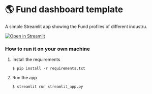 # :earth_americas: Fund dashboard template

A simple Streamlit app showing the Fund profiles of different industru.

[![Open in Streamlit]([https://static.streamlit.io/badges/streamlit_badge_black_white.svg)](https://gdp-dashboard-template.streamlit.app](https://gdp-dashboard-pigf21jjz5.streamlit.app/)/)

### How to run it on your own machine

1. Install the requirements

   ```
   $ pip install -r requirements.txt
   ```

2. Run the app

   ```
   $ streamlit run streamlit_app.py
   ```
